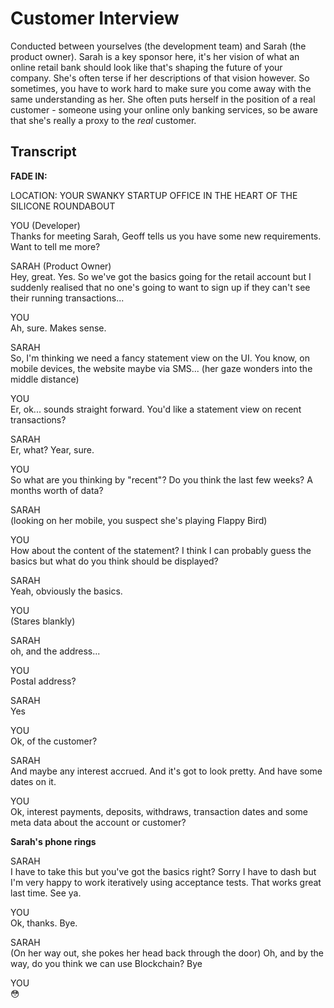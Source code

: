 
# Customer Interview

Conducted between yourselves (the development team) and Sarah (the product owner). Sarah is a key sponsor here, it's her vision of what an online retail bank should look like that's shaping the future of your company. She's often terse if her descriptions of that vision however. So sometimes, you have to work hard to make sure you come away with the same understanding as her. She often puts herself in the position of a real customer - someone using your online only banking services, so be aware that she's really a proxy to the _real_ customer.

## Transcript

**FADE IN:**

LOCATION: YOUR SWANKY STARTUP OFFICE IN THE HEART OF THE SILICONE ROUNDABOUT

YOU (Developer)  
Thanks for meeting Sarah, Geoff tells us you have some new requirements. Want to tell me more?

SARAH (Product Owner)  
Hey, great. Yes. So we've got the basics going for the retail account but I suddenly realised that no one's going to want to sign up if they can't see their running transactions...

YOU  
Ah, sure. Makes sense.

SARAH    
So, I'm thinking we need a fancy statement view on the UI. You know, on mobile devices, the website maybe via SMS... (her gaze wonders into the middle distance)

YOU  
Er, ok... sounds straight forward. You'd like a statement view on recent transactions?

SARAH  
Er, what? Year, sure. 

YOU  
So what are you thinking by "recent"? Do you think the last few weeks? A months worth of data?

SARAH  
(looking on her mobile, you suspect she's playing Flappy Bird) 

YOU  
How about the content of the statement? I think I can probably guess the basics but what do you think should be displayed?

SARAH  
Yeah, obviously the basics.

YOU  
(Stares blankly)

SARAH  
oh, and the address...

YOU  
Postal address?

SARAH  
Yes

YOU  
Ok, of the customer?

SARAH  
And maybe any interest accrued. And it's got to look pretty. And have some dates on it.

YOU  
Ok, interest payments, deposits, withdraws, transaction dates and some meta data about the account or customer?

**Sarah's phone rings**

SARAH  
I have to take this but you've got the basics right? Sorry I have to dash but I'm very happy to work iteratively using acceptance tests. That works great last time. See ya.

YOU  
Ok, thanks. Bye.

SARAH  
(On her way out, she pokes her head back through the door)
Oh, and by the way, do you think we can use Blockchain? Bye

YOU  
😳